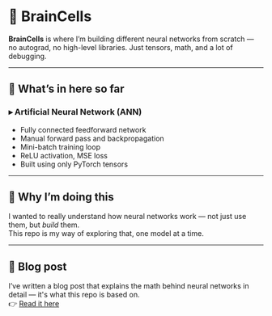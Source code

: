 # 🧠 BrainCells

**BrainCells** is where I’m building different neural networks from scratch — no autograd, no high-level libraries. Just tensors, math, and a lot of debugging.

---

## 🔧 What’s in here so far

### ▸ Artificial Neural Network (ANN)
- Fully connected feedforward network  
- Manual forward pass and backpropagation  
- Mini-batch training loop  
- ReLU activation, MSE loss  
- Built using only PyTorch tensors

---
## 💭 Why I’m doing this
I wanted to really understand how neural networks work — not just use them, but *build* them.  
This repo is my way of exploring that, one model at a time.

---
## 📖 Blog post

I’ve written a blog post that explains the math behind neural networks in detail — it's what this repo is based on.  
👉 [Read it here](https://vrishank.super.site/neural-networks)
